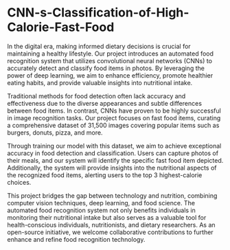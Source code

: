 # CNN-s-Classification-of-High-Calorie-Fast-Food
In the digital era, making informed dietary decisions is crucial for maintaining a healthy lifestyle. Our project introduces an automated food recognition system that utilizes convolutional neural networks (CNNs) to accurately detect and classify food items in photos. By leveraging the power of deep learning, we aim to enhance efficiency, promote healthier eating habits, and provide valuable insights into nutritional intake.

Traditional methods for food detection often lack accuracy and effectiveness due to the diverse appearances and subtle differences between food items. In contrast, CNNs have proven to be highly successful in image recognition tasks. Our project focuses on fast food items, curating a comprehensive dataset of 31,500 images covering popular items such as burgers, donuts, pizza, and more.

Through training our model with this dataset, we aim to achieve exceptional accuracy in food detection and classification. Users can capture photos of their meals, and our system will identify the specific fast food item depicted. Additionally, the system will provide insights into the nutritional aspects of the recognized food items, alerting users to the top 3 highest-calorie choices.

This project bridges the gap between technology and nutrition, combining computer vision techniques, deep learning, and food science. The automated food recognition system not only benefits individuals in monitoring their nutritional intake but also serves as a valuable tool for health-conscious individuals, nutritionists, and dietary researchers. As an open-source initiative, we welcome collaborative contributions to further enhance and refine food recognition technology.
